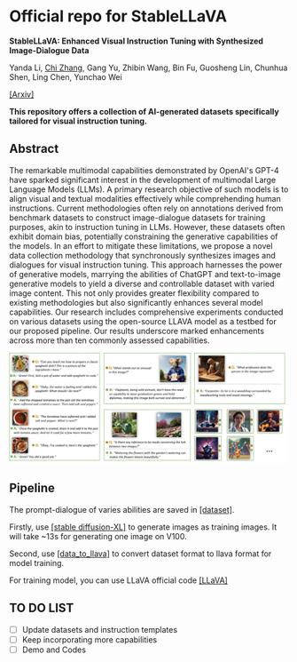 # Official repo for StableLLaVA
**StableLLaVA: Enhanced Visual Instruction Tuning with Synthesized Image-Dialogue Data**

Yanda Li, [Chi Zhang](https://icoz69.github.io/), Gang Yu, Zhibin Wang, Bin Fu, Guosheng Lin, Chunhua Shen, Ling Chen, Yunchao Wei

[[Arxiv]](https://arxiv.org/abs/2308.10253v1)

**This repository offers a collection of AI-generated datasets specifically tailored for visual instruction tuning.**

## Abstract

 The remarkable multimodal capabilities demonstrated by OpenAI's GPT-4 have sparked significant interest in the development of multimodal Large Language Models (LLMs). A primary research objective of such models is to  align visual and textual modalities effectively while comprehending human instructions.
 Current methodologies often rely on annotations derived from benchmark datasets to construct image-dialogue datasets for training purposes, akin to instruction tuning in LLMs. However,  these datasets often exhibit domain bias, potentially   constraining the generative capabilities of the models. In an effort to mitigate these limitations, we propose a novel data collection methodology that synchronously synthesizes images and dialogues for visual instruction tuning. This approach harnesses the power of generative models, marrying the abilities of ChatGPT and text-to-image generative models to yield a diverse and controllable dataset with varied image content. This not only provides greater flexibility compared to existing methodologies but also significantly enhances several model capabilities. Our research includes comprehensive experiments conducted on various  datasets using the open-source LLAVA model as a testbed for our proposed pipeline. Our results underscore marked enhancements across more than ten commonly assessed capabilities.

<img src='teaser.png'>

## Pipeline 
The prompt-dialogue of varies abilities are saved in [[dataset]](https://github.com/crystraldo/StableLLAVA/tree/main/dataset).

Firstly, use [[stable diffusion-XL]](https://github.com/crystraldo/StableLLAVA/blob/main/stable_diffusion.py) to generate images as training images. It will take ~13s for generating one image on V100.

Second, use [[data_to_llava]](https://github.com/crystraldo/StableLLAVA/blob/main/data_to_llava.py) to convert dataset format to llava format for model training.

For training model, you can use LLaVA official code [[LLaVA]](https://github.com/haotian-liu/LLaVA)


 ## TO DO LIST
- [ ] Update datasets and instruction templates
- [ ] Keep incorporating more capabilities
- [ ] Demo and Codes
